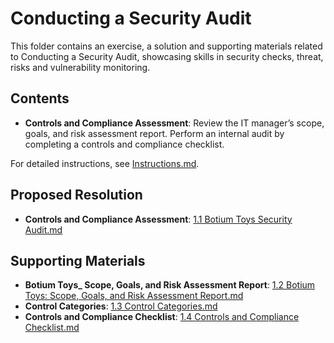 # Conducting a Security Audit

This folder contains an exercise, a solution and supporting materials related to Conducting a Security Audit, showcasing skills in security checks, threat, risks and vulnerability monitoring.

## Contents
- **Controls and Compliance Assessment**: Review the IT manager’s scope, goals, and risk assessment report. Perform an internal audit by completing a controls and compliance checklist.

For detailed instructions, see [Instructions.md](Instructions.md).

## Proposed Resolution
- **Controls and Compliance Assessment**: [1.1 Botium Toys Security Audit.md](https://github.com/Hugh-Kumbi/Cybersecurity-Portfolio/blob/main/I.%20Security%20Controls%20and%20Compliance%20Evaluation/1.1%20Botium%20Toys%20Security%20Audit.md)

## Supporting Materials
- **Botium Toys_ Scope, Goals, and Risk Assessment Report**: [1.2 Botium Toys: Scope, Goals, and Risk Assessment Report.md](https://github.com/Hugh-Kumbi/Cybersecurity-Portfolio/blob/main/I.%20Security%20Controls%20and%20Compliance%20Evaluation/1.2%20Botium%20Toys%3A%20Scope%2C%20Goals%2C%20and%20Risk%20Assessment%20Report.md)
- **Control Categories**: [1.3 Control Categories.md](https://github.com/Hugh-Kumbi/Cybersecurity-Portfolio/blob/main/I.%20Security%20Controls%20and%20Compliance%20Evaluation/1.3%20Control%20Categories.md)
- **Controls and Compliance Checklist**: [1.4 Controls and Compliance Checklist.md](https://github.com/Hugh-Kumbi/Cybersecurity-Portfolio/blob/main/I.%20Security%20Controls%20and%20Compliance%20Evaluation/1.4%20Controls%20and%20Compliance%20Checklist.md)
